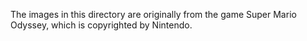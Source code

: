 The images in this directory are originally from the game Super Mario Odyssey, which is copyrighted by Nintendo.